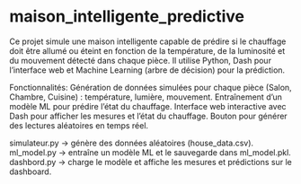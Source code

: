 # maison_intelligente_predictive
Ce projet simule une maison intelligente capable de prédire si le chauffage doit être allumé ou éteint en fonction de la température, de la luminosité et du mouvement détecté dans chaque pièce.
Il utilise Python, Dash pour l’interface web et Machine Learning (arbre de décision) pour la prédiction.

Fonctionnalités:
Génération de données simulées pour chaque pièce (Salon, Chambre, Cuisine) : température, lumière, mouvement.
Entraînement d’un modèle ML pour prédire l’état du chauffage.
Interface web interactive avec Dash pour afficher les mesures et l’état du chauffage.
Bouton pour générer des lectures aléatoires en temps réel.

simulateur.py → génère des données aléatoires (house_data.csv).
ml_model.py → entraîne un modèle ML et le sauvegarde dans ml_model.pkl.
dashbord.py → charge le modèle et affiche les mesures et prédictions sur le dashboard.
